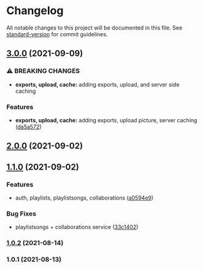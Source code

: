 # Changelog

All notable changes to this project will be documented in this file. See [standard-version](https://github.com/conventional-changelog/standard-version) for commit guidelines.

## [3.0.0](https://github.com/rifandani/belajar-fundamental-aplikasi-backend/compare/v2.0.0...v3.0.0) (2021-09-09)


### ⚠ BREAKING CHANGES

* **exports, upload, cache:** adding exports, upload, and server side caching

### Features

* **exports, upload, cache:** adding exports, upload picture, server caching ([da5a572](https://github.com/rifandani/belajar-fundamental-aplikasi-backend/commit/da5a572166093b9272c9db878047268a7b03446e))

## [2.0.0](https://github.com/rifandani/belajar-fundamental-aplikasi-backend/compare/v1.1.0...v2.0.0) (2021-09-02)

## [1.1.0](https://github.com/rifandani/belajar-fundamental-aplikasi-backend/compare/v1.0.2...v1.1.0) (2021-09-02)


### Features

* auth, playlists, playlistsongs, collaborations ([a0594e9](https://github.com/rifandani/belajar-fundamental-aplikasi-backend/commit/a0594e92fe52d54327b0e144d7e289dd2aee9eb4))


### Bug Fixes

* playlistsongs + collaborations service ([33c1402](https://github.com/rifandani/belajar-fundamental-aplikasi-backend/commit/33c140249db36d86f11f20571462167a9c5d5ec9))

### [1.0.2](https://github.com/rifandani/belajar-fundamental-aplikasi-backend/compare/v1.0.1...v1.0.2) (2021-08-14)

### 1.0.1 (2021-08-13)
